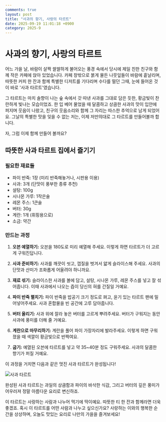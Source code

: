```yaml
---
comments: true
layout: post
title: "사과의 향기, 사랑의 타르트"
date: 2025-09-19 11:01:18 +0900
category: 2025-9
---
```


# 사과의 향기, 사랑의 타르트

어느 가을 날, 바람이 살짝 쌀쌀하게 불어오는 풍경 속에서 당시에 제일 친한 친구와 함께 작은 카페에 앉아 있었습니다. 카페 창밖으로 붉게 물든 나뭇잎들이 바람에 흩날리며, 따뜻한 커피 한 잔과 함께 특별한 디저트를 기다리며 수다를 떨던 그때, 눈에 들어온 것이 바로 '사과 타르트'였습니다. 

그 타르트는 마치 솔향이 나는 숲 속에서 갓 따낸 사과를 그대로 담은 듯한, 황금빛이 찬란하게 빛나는 모습이었죠. 한 입 베어 물었을 때 달콤하고 상큼한 사과의 맛이 입안에 퍼지며 웃음이 나왔고, 친구의 웃음소리와 함께 그 자리는 따스한 추억으로 남게 되었어요. 그날의 특별한 맛을 잊을 수 없는 저는, 이제 저만의대로 그 타르트를 만들어볼까 합니다. 

자, 그럼 이제 함께 만들어 볼까요? 

## 따뜻한 사과 타르트 집에서 즐기기

### 필요한 재료들

- 파이 반죽: 1장 (미리 반죽해놓거나, 시판용 이용)
- 사과: 3개 (단맛이 풍부한 종류 추천)
- 설탕: 100g
- 시나몬 가루: 1작은술
- 레몬 주스: 1큰술
- 버터: 30g
- 계란: 1개 (휘핑용으로)
- 소금: 약간

### 만드는 과정

1. **오븐 예열하기:** 오븐을 180도로 미리 예열해 주세요. 이렇게 하면 타르트가 더 고르게 구워진답니다. 

2. **사과 준비하기:** 사과를 깨끗이 씻고, 껍질을 벗겨서 얇게 슬라이스해 주세요. 사과의 단맛과 산미가 조화롭게 어울려야 하니까요. 

3. **재료 섞기:** 슬라이스한 사과를 볼에 담고, 설탕, 시나몬 가루, 레몬 주스를 넣고 잘 섞어줍니다. 이때 사과에서 나오는 즙이 당신의 혀를 간질일 거예요. 

4. **파이 반죽 펼치기:** 파이 반죽을 밥공기 크기 정도로 펴고, 윤기 있는 타르트 팬에 밀어넣어주세요. 사과 혼합물을 빈 공간에 고루 담아줍니다. 

5. **버터 올리기:** 사과 위에 잘라 놓은 버터를 고르게 뿌려주세요. 버터가 구워지는 동안 사과에 풍미를 더해 줄 거예요. 

6. **계란으로 마무리하기:** 계란을 풀어 파이 가장자리에 발라주세요. 이렇게 하면 구워졌을 때 색깔이 황금빛으로 반짝여요. 

7. **굽기:** 예열된 오븐에 타르트를 넣고 약 35~40분 정도 구워주세요. 사과의 달콤한 향기가 퍼질 거예요.

이 과정을 거치면 다음과 같은 멋진 사과 타르트가 완성됩니다! 

![사과 타르트](https://www.themealdb.com/images/media/meals/qtqwwu1511792650.jpg)

완성된 사과 타르트는 과일의 상큼함과 파이의 바삭한 식감, 그리고 버터의 깊은 풍미가 어우러져 정말 아름다운 요리로 변신하죠. 

이 타르트는 사랑하는 사람과 나누어 먹기에 딱이예요. 따뜻한 티 한 잔과 함께라면 더욱 좋겠죠. 혹시 이 타르트를 어떤 사람과 나누고 싶으신가요? 사랑하는 이와의 행복한 순간을 상상하며, 오늘도 맛있는 요리로 나만의 가을을 즐겨보세요!